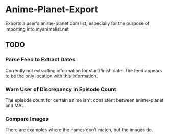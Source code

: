 # Anime-Planet-Export
Exports a user's anime-planet.com list, especially for the purpose of importing into myanimelist.net

## TODO
### Parse Feed to Extract Dates
Currently not extracting information for start/finish date. The feed appears to be the only location with this information.
### Warn User of Discrepancy in Episode Count
The episode count for certain anime isn't consistent between anime-planet and MAL.
### Compare Images
There are examples where the names don't match, but the images do.
